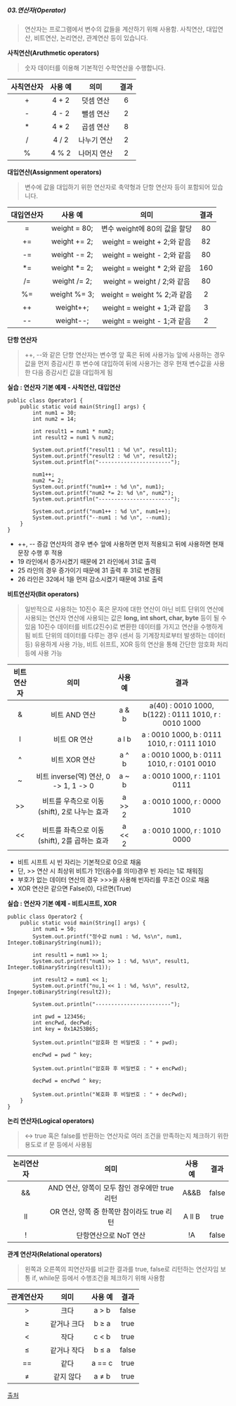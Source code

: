 ##### 03.연산자(Operator)
> 연산자는 프로그램에서 변수의 값들을 계산하기 위해 사용함.
> 사칙연산, 대입연산, 비트연산, 논리연산, 관계연산 등이 있습니다.

**사칙연산(Aruthmetic operators)**
> 숫자 데이터를 이용해 기본적인 수학연산을 수행합니다.

| 사칙연산자 | 사용 예 | 의미 | 결과 |
|:-----:|:-----:|:-----:|:-----:|
| + |4 + 2|덧셈 연산|6|
| - |4 - 2|뺄셈 연산|2|
| * |4 * 2|곱셈 연산|8|
| / |4 / 2|나누기 연산|2|
| % |4 % 2|나머지 연산|2|

**대입연산(Assignment operators)**
> 변수에 값을 대입하기 위한 연산자로 축약형과 단항 연산자 등이 포함되어 있습니다.

| 대입연산자 | 사용 예 | 의미 | 결과 |
|:---:|:------------:|:---------------------:|:-----:|
| = |weight = 80;|변수 weight에 80의 값을 할당|80|
| += |weight += 2;|weight = weight + 2;와 같음|82|
| -= |weight -= 2;|weight = weight - 2;와 같음|80|
| *= |weight *= 2;|weight = weight * 2;와 같음|160|
| /= |weight /= 2;|weight = weight / 2;와 같음|80|
| %= |weight %= 3;|weight = weight % 2;과 같음|2|
| ++ |weight++;|weight = weight + 1;과 같음|3|
| -- |weight--;|weight = weight - 1;과 같음|2|

**단항 연산자**
> ++, --와 같은 단항 연산자는 변수명 앞 혹은 뒤에 사용가능
> 앞에 사용하는 경우 값을 먼저 증감시킨 후 변수에 대입하여 뒤에 사용가는 경우 현재 변수값을 사용한 다음 증감시킨 값을 대입하게 됨

**실습 : 연산자 기본 예제 - 사칙연산, 대입연산**

    public class Operator1 {
	    public static void main(String[] args) {
		    int num1 = 30;
		    int num2 = 14;
		    
		    int result1 = num1 * num2;
		    int result2 = num1 % num2;
		    
		    System.out.printf("result1 : %d \n", result1);
		    System.out.printf("result2 : %d \n", result2);
		    System.out.printfln("-----------------------");
		    
		    num1++;
		    num2 *= 2;
		    System.out.printf("num1++ : %d \n", num1);
		    System.out.printf("num2 *= 2: %d \n", num2");
		    System.out.printfln("-----------------------");
		    
		    System.out.printf("num1++ : %d \n", num1++);
		    System.out.printf("--num1 : %d \n", --num1);
		}
	}

- ++, -- 증감 연산자의 경우 변수 앞에 사용하면 먼저 적용되고 뒤에 사용하면 현재 문장 수행 후 적용
- 19 라인에서 증가시켰기 때문에 21 라인에서 31로 출력
- 25 라인의 경우 증가이기 때문에 31 출력 후 31로 변경됨
- 26 라인은 32에서 1을 먼저 감소시켰기 때문에 31로 출력

**비트연산자(Bit operators)**
> 일반적으로 사용하는 10진수 혹은 문자에 대한 연산이 아닌 비트 단위의 연산에 사용되는 연산자
> 연산에 사용되는 값은 **long, int short, char, byte** 등이 될 수 있음
> 10진수 데이터를 비트(2진수)로 변환한 데이터를 가지고 연산을 수행하게 됨
> 비트 단위의 데이터를 다루는 경우 (센서 등 기계장치로부터 발생하는 데이터 등) 유용하게 사용 가능, 비트 쉬프트, XOR 등의 연산을 통해 간단한 암호화 처리 등에 사용 가능

| 비트연산자 | 의미 |	사용 예 | 결과 |
|:-----:|:---------------:|:----:|:-----------:|
| & | 비트 AND 연산 | a & b | a(40) : 0010 1000, b(122) : 0111 1010, r : 0010 1000 |
| l | 비트 OR 연산 | a l b | a : 0010 1000, b : 0111 1010, r : 0111 1010 |
| ^ | 비트 XOR 연산 | a ^ b | a : 0010 1000, b : 0111 1010, r : 0101 0010 |
| ~ | 비트 inverse(역) 연산, 0 -> 1, 1 -> 0 | a ~ b | a : 0010 1000, r : 1101 0111 |
| >> | 비트를 우측으로 이동(shift), 2로 나누는 효과 | a >> 2 | a : 0010 1000, r : 0000 1010 |
| << | 비트를 좌측으로 이동(shift), 2를 곱하는 효과 | a << 2 | a : 0010 1000, r : 1010 0000|

- 비트 시프트 시 빈 자리는 기본적으로 0으로 채움
- 단, >> 연산 시 최상위 비트가 1인(음수를 의미)경우 빈 자리는 1로 채워짐
- 부호가 없는 데이터 연산의 경우 >>>을 사용해 빈자리를 무조건 0으로 채움
- XOR 연산은 같으면 False(0), 다르면(True)

**실습 : 연산자 기본 예제 - 비트시프트, XOR**

    public class Operator2 {
	    public static void main(String[] args) {
		    int num1 = 50;
		    System.out.printf("정수값 num1 : %d, %s\n", num1, Integer.toBinaryString(num1));
		    
		    int result1 = num1 >> 1;
		    System.out.printf("num1 >> 1 : %d, %s\n", result1, Integer.toBinaryString(result1));
		    
		    int result2 = num1 << 1;
		    System.out.printf("nu,1 << 1 : %d, %s\n", result2, Ingeger.toBinaryString(result2));
		    
		    System.out.println("------------------------");
		    
		    int pwd = 123456;
		    int encPwd, decPwd;
		    int key = 0x1A253B65;
		    
		    System.out.println("암호화 전 비밀번호 : " + pwd);
		    
		    encPwd = pwd ^ key;
		    
		    System.out.println("암호화 후 비밀번호 : " + encPwd);
		    
		    decPwd = encPwd ^ key;
		    
		    System.out.println("복호화 후 비밀번호 : " + decPwd);
		}
	}

**논리 연산자(Logical operators)**

> ↔ true 혹은 false를 반환하는 연산자로 여러 조건을 만족하는지 체크하기 위한 용도로 if 문 등에서 사용됨

| 논리연산자 | 의미 | 사용 예 | 결과 |
|:--:|:-----------------:|:----:|:-----:|
| && | AND 연산, 양쪽이 모두 참인 경우에만 true 리턴 | A&&B | false |
| ll | OR 연산, 양쪽 중 한쪽만 참이라도 true 리턴 | A ll B | true |
| ! | 단항연산으로 NoT 연산 | !A | false |

**관계 연산자(Relational operators)**
> 왼쪽과 오른쪽의 피연산자를 비교한 결과를 true, false로 리턴하는 연산자임
> 보통 if, while문 등에서 수행조건을 체크하기 위해 사용함

| 관계연산자 | 의미 |	사용 예 | 결과 |
|:-----:|:------:|:-----:|:-----:|
| > | 크다 |	a > b | false |
| ≥ | 같거나 크다 |	b ≥ a | true |
| < | 작다 |	c < b | true |
| ≤ | 같거나 작다 | b ≤ a | false |
| == | 같다 | a == c | true |
| ≠ | 같지 않다 | a ≠ b | true |

[출처](https://dinfree.com/lecture/language/112_java_1.html)
